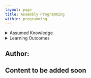 ```yaml
---
layout: page
title: Assembly Programming
within: programming
---
```


<details class="prereq" markdown="1"><summary>Assumed Knowledge</summary>

<!--  * <a href="./lists">Lists</a>
  * <a href="./loops">Loops</a>-->
</details>

<details class="outcomes" markdown="1"><summary>Learning Outcomes</summary>
  * Be able to understand how to write basic programs at assembly-level.
</details>

## Author:

## Content to be added soon
